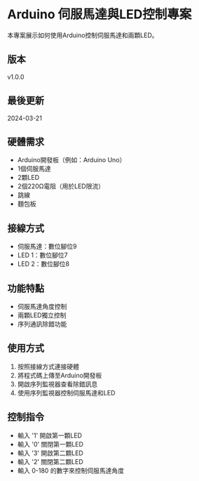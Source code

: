 # Arduino 伺服馬達與LED控制專案

本專案展示如何使用Arduino控制伺服馬達和兩顆LED。

## 版本
v1.0.0

## 最後更新
2024-03-21

## 硬體需求
- Arduino開發板（例如：Arduino Uno）
- 1個伺服馬達
- 2顆LED
- 2個220Ω電阻（用於LED限流）
- 跳線
- 麵包板

## 接線方式
- 伺服馬達：數位腳位9
- LED 1：數位腳位7
- LED 2：數位腳位8

## 功能特點
- 伺服馬達角度控制
- 兩顆LED獨立控制
- 序列通訊除錯功能

## 使用方式
1. 按照接線方式連接硬體
2. 將程式碼上傳至Arduino開發板
3. 開啟序列監視器查看除錯訊息
4. 使用序列監視器控制伺服馬達和LED

## 控制指令
- 輸入 '1' 開啟第一顆LED
- 輸入 '0' 關閉第一顆LED
- 輸入 '3' 開啟第二顆LED
- 輸入 '2' 關閉第二顆LED
- 輸入 0-180 的數字來控制伺服馬達角度 
